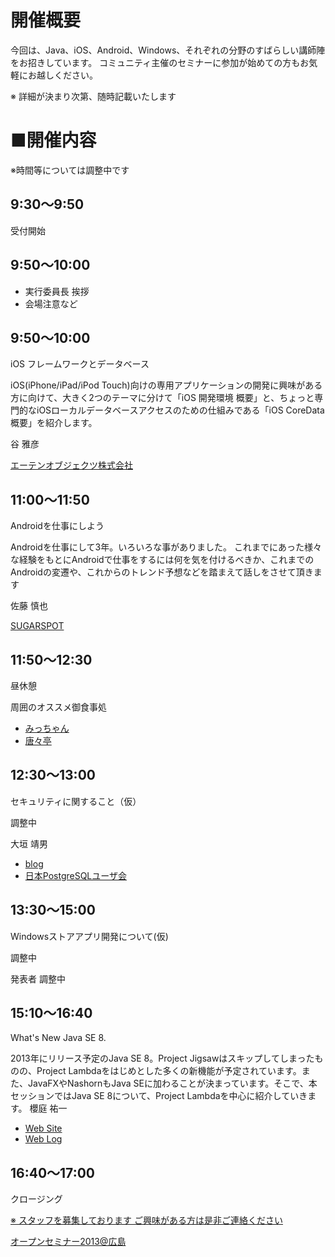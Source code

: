# 開催概要

今回は、Java、iOS、Android、Windows、それぞれの分野のすばらしい講師陣をお招きしています。
コミュニティ主催のセミナーに参加が始めての方もお気軽にお越しください。

<div class="alert">
    ※ 詳細が決まり次第、随時記載いたします
</div>

#  ■開催内容
※時間等については調整中です

## 9:30～9:50
受付開始

## 9:50～10:00
* 実行委員長 挨拶
* 会場注意など

## 9:50～10:00
iOS フレームワークとデータベース

iOS(iPhone/iPad/iPod Touch)向けの専用アプリケーションの開発に興味がある方に向けて、大きく2つのテーマに分けて「iOS 開発環境 概要」と、ちょっと専門的なiOSローカルデータベースアクセスのための仕組みである「iOS CoreData 概要」を紹介します。

谷 雅彦

<a href="http://www.a10-objects.jp/">エーテンオブジェクツ株式会社</a>

## 11:00～11:50
Androidを仕事にしよう

Androidを仕事にして3年。いろいろな事がありました。
これまでにあった様々な経験をもとにAndroidで仕事をするには何を気を付けるべきか、これまでのAndroidの変遷や、これからのトレンド予想などを踏まえて話しをさせて頂きます

佐藤 慎也

<a href="http://sugarspot.net/">SUGARSPOT</a>

## 11:50～12:30
昼休憩

周囲のオススメ御食事処

* [みっちゃん](https://plus.google.com/105971836957484279783/about?gl=jp&hl=ja)
* [唐々亭](http://karakaratei.jp/)

## 12:30～13:00
セキュリティに関すること（仮）

調整中

大垣 靖男

* <a href="http://blog.ohgaki.net/">blog</a>
* <a href="http://www.postgresql.jp/">日本PostgreSQLユーザ会</a>

## 13:30～15:00
Windowsストアアプリ開発について(仮)

調整中

発表者 調整中

## 15:10～16:40
What's New Java SE 8.

2013年にリリース予定のJava SE 8。Project Jigsawはスキップしてしまったものの、Project Lambdaをはじめとした多くの新機能が予定されています。また、JavaFXやNashornもJava SEに加わることが決まっています。そこで、本セッションではJava SE 8について、Project Lambdaを中心に紹介していきます。
櫻庭 祐一

* <a href="http://www.javainthebox.net/">Web Site</a></li>
* <a href="http://www.javainthebox.com/">Web Log</a></li>

## 16:40～17:00
クロージング

<div class="alert alert-success">
    <a href="mailto:alftaketomo@gmail.com?subject=OSH@2013のスタッフ募集について">※ スタッフを募集しております ご興味がある方は是非ご連絡ください</a>
</div>

[オープンセミナー2013@広島](http://osh-web.github.com)

